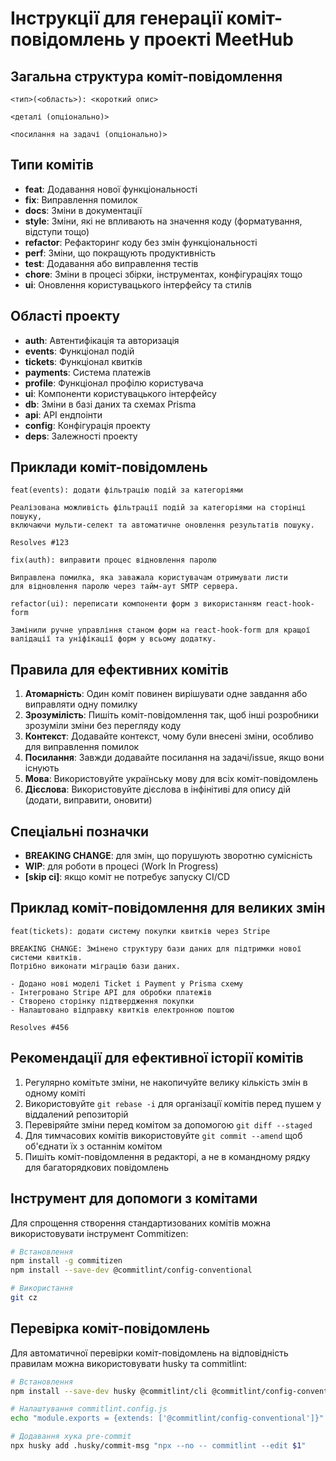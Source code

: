 # Інструкції для генерації коміт-повідомлень у проекті MeetHub

## Загальна структура коміт-повідомлення

```
<тип>(<область>): <короткий опис>

<деталі (опціонально)>

<посилання на задачі (опціонально)>
```

## Типи комітів

- **feat**: Додавання нової функціональності
- **fix**: Виправлення помилок
- **docs**: Зміни в документації
- **style**: Зміни, які не впливають на значення коду (форматування, відступи тощо)
- **refactor**: Рефакторинг коду без змін функціональності
- **perf**: Зміни, що покращують продуктивність
- **test**: Додавання або виправлення тестів
- **chore**: Зміни в процесі збірки, інструментах, конфігураціях тощо
- **ui**: Оновлення користувацького інтерфейсу та стилів

## Області проекту

- **auth**: Автентифікація та авторизація
- **events**: Функціонал подій
- **tickets**: Функціонал квитків
- **payments**: Система платежів
- **profile**: Функціонал профілю користувача
- **ui**: Компоненти користувацького інтерфейсу
- **db**: Зміни в базі даних та схемах Prisma
- **api**: API ендпоінти
- **config**: Конфігурація проекту
- **deps**: Залежності проекту

## Приклади коміт-повідомлень

```
feat(events): додати фільтрацію подій за категоріями

Реалізована можливість фільтрації подій за категоріями на сторінці пошуку,
включаючи мульти-селект та автоматичне оновлення результатів пошуку.

Resolves #123
```

```
fix(auth): виправити процес відновлення паролю

Виправлена помилка, яка заважала користувачам отримувати листи
для відновлення паролю через тайм-аут SMTP сервера.
```

```
refactor(ui): переписати компоненти форм з використанням react-hook-form

Замінили ручне управління станом форм на react-hook-form для кращої
валідації та уніфікації форм у всьому додатку.
```

## Правила для ефективних комітів

1. **Атомарність**: Один коміт повинен вирішувати одне завдання або виправляти одну помилку
2. **Зрозумілість**: Пишіть коміт-повідомлення так, щоб інші розробники зрозуміли зміни без перегляду коду
3. **Контекст**: Додавайте контекст, чому були внесені зміни, особливо для виправлення помилок
4. **Посилання**: Завжди додавайте посилання на задачі/issue, якщо вони існують
5. **Мова**: Використовуйте українську мову для всіх коміт-повідомлень
6. **Дієслова**: Використовуйте дієслова в інфінітиві для опису дій (додати, виправити, оновити)

## Спеціальні позначки

- **BREAKING CHANGE**: для змін, що порушують зворотню сумісність
- **WIP**: для роботи в процесі (Work In Progress)
- **[skip ci]**: якщо коміт не потребує запуску CI/CD

## Приклад коміт-повідомлення для великих змін

```
feat(tickets): додати систему покупки квитків через Stripe

BREAKING CHANGE: Змінено структуру бази даних для підтримки нової системи квитків.
Потрібно виконати міграцію бази даних.

- Додано нові моделі Ticket і Payment у Prisma схему
- Інтегровано Stripe API для обробки платежів
- Створено сторінку підтвердження покупки
- Налаштовано відправку квитків електронною поштою

Resolves #456
```

## Рекомендації для ефективної історії комітів

1. Регулярно комітьте зміни, не накопичуйте велику кількість змін в одному коміті
2. Використовуйте `git rebase -i` для організації комітів перед пушем у віддалений репозиторій
3. Перевіряйте зміни перед комітом за допомогою `git diff --staged`
4. Для тимчасових комітів використовуйте `git commit --amend` щоб об'єднати їх з останнім комітом
5. Пишіть коміт-повідомлення в редакторі, а не в командному рядку для багаторядкових повідомлень

## Інструмент для допомоги з комітами

Для спрощення створення стандартизованих комітів можна використовувати інструмент Commitizen:

```bash
# Встановлення
npm install -g commitizen
npm install --save-dev @commitlint/config-conventional

# Використання
git cz
```

## Перевірка коміт-повідомлень

Для автоматичної перевірки коміт-повідомлень на відповідність правилам можна використовувати husky та commitlint:

```bash
# Встановлення
npm install --save-dev husky @commitlint/cli @commitlint/config-conventional

# Налаштування commitlint.config.js
echo "module.exports = {extends: ['@commitlint/config-conventional']}" > commitlint.config.js

# Додавання хука pre-commit
npx husky add .husky/commit-msg "npx --no -- commitlint --edit $1"
```
